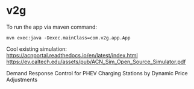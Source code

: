 # v2g

To run the app via maven command:
```
mvn exec:java -Dexec.mainClass=com.v2g.app.App
```

Cool existing simulation: https://acnportal.readthedocs.io/en/latest/index.html
https://ev.caltech.edu/assets/pub/ACN_Sim_Open_Source_Simulator.pdf

Demand Response Control for PHEV Charging Stations by Dynamic Price Adjustments